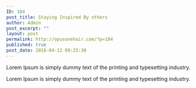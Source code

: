 ```yaml
---
ID: 184
post_title: Staying Inspired By others
author: Admin
post_excerpt: ""
layout: post
permalink: http://opusonehair.com/?p=184
published: true
post_date: 2018-04-12 09:25:30
---
```

Lorem Ipsum is simply dummy text of the printing and typesetting industry.

<!--more-->

Lorem Ipsum is simply dummy text of the printing and typesetting industry.